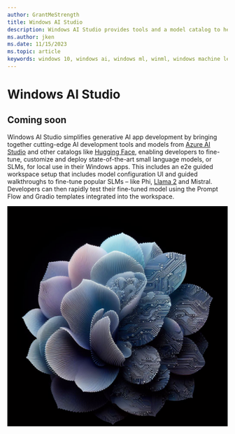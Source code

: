 ```yaml
---
author: GrantMeStrength
title: Windows AI Studio
description: Windows AI Studio provides tools and a model catalog to help jumpstart local AI development and deployment on Windows.
ms.author: jken
ms.date: 11/15/2023
ms.topic: article
keywords: windows 10, windows ai, windows ml, winml, windows machine learning
---
```


# Windows AI Studio


## Coming soon

Windows AI Studio simplifies generative AI app development by bringing together cutting-edge AI development tools and models from [Azure AI Studio](https://azure.microsoft.com/en-us/products/ai-studio) and other catalogs like [Hugging Face](https://huggingface.co), enabling developers to fine-tune, customize and deploy state-of-the-art small language models, or SLMs, for local use in their Windows apps. This includes an e2e guided workspace setup that includes model configuration UI and guided walkthroughs to fine-tune popular SLMs – like Phi, [Llama 2](https://blogs.windows.com/windowsdeveloper/2023/11/15/announcing-preview-support-for-llama-2-in-directml/) and Mistral. Developers can then rapidly test their fine-tuned model using the Prompt Flow and Gradio templates integrated into the workspace.

![Windows ML graphic](../images/winml_flower.png)


